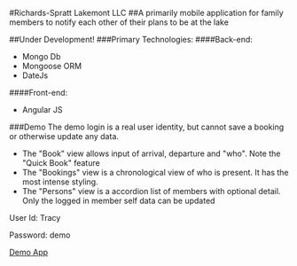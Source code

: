 #Richards-Spratt Lakemont LLC
##A primarily mobile application for family members to notify each other of their plans to be at the lake

##Under Development!
###Primary Technologies:
####Back-end:
* Mongo Db
* Mongoose ORM
* DateJs

####Front-end:
* Angular JS


###Demo
The demo login is a real user identity, but cannot save a booking or otherwise update any data.

* The "Book" view allows input of arrival, departure and "who". Note the "Quick Book" feature
* The "Bookings" view is a chronological view of who is present. It has the most intense styling.
* The "Persons" view is a accordion list of members with optional detail. Only the logged in member self data can be updated

User Id: Tracy

Password: demo

[Demo App](https://rslllc.herokuapp.com/)